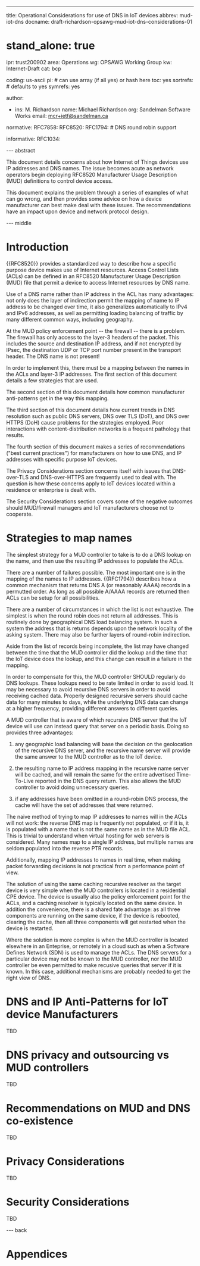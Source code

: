 ---
title: Operational Considerations for use of DNS in IoT devices
abbrev: mud-iot-dns
docname: draft-richardson-opsawg-mud-iot-dns-considerations-01

# stand_alone: true

ipr: trust200902
area: Operations
wg: OPSAWG Working Group
kw: Internet-Draft
cat: bcp

coding: us-ascii
pi:    # can use array (if all yes) or hash here
  toc: yes
  sortrefs:   # defaults to yes
  symrefs: yes

author:


- ins: M. Richardson
  name: Michael Richardson
  org: Sandelman Software Works
  email: mcr+ietf@sandelman.ca

normative:
  RFC7858:
  RFC8520:
  RFC1794:  # DNS round robin support
  
informative:
  RFC1034:

--- abstract

This document details concerns about how Internet of Things devices use IP
addresses and DNS names.  The issue becomes acute as network
operators begin deploying RFC8520 Manufacturer Usage Description (MUD)
definitions to control device access.

This document explains the problem through a series of examples of what can
go wrong, and then provides some advice on how a device manufacturer can best
make deal with these issues.  The recommendations have an impact upon device
and network protocol design.

--- middle

# Introduction

{{RFC8520}} provides a standardized way to describe how a specific purpose
device makes use of Internet resources.  Access Control Lists (ACLs) can be
defined in an RFC8520 Manufacturer Usage Description (MUD) file that permit
a device to access Internet resources by DNS name.

Use of a DNS name rather than IP address in the ACL has many advantages: not
only does the layer of indirection permit the mapping of name to IP address
to be changed over time, it also generalizes automatically to IPv4 and IPv6
addresses, as well as permitting loading balancing of traffic by many
different common ways, including geography.

At the MUD policy enforcement point -- the firewall -- there is a problem.
The firewall has only access to the layer-3 headers of the packet.  This
includes the source and destination IP address, and if not encrypted by IPsec, the
destination UDP or TCP port number present in the transport header.  The DNS
name is not present!

In order to implement this, there must be a mapping between the names in the
ACLs and layer-3 IP addresses.  The first section of this document details a
few strategies that are used.

The second section of this document details how common manufacturer
anti-patterns get in the way this mapping.

The third section of this document details how current trends in DNS
resolution such as public DNS servers, DNS over TLS (DoT), and DNS over
HTTPS (DoH) cause problems for the strategies employed.  Poor interactions
with content-distribution networks is a frequent pathology that results.

The fourth section of this document makes a series of recommendations ("best
current practices") for manufacturers on how to use DNS, and IP addresses
with specific purpose IoT devices.

The Privacy Considerations section concerns itself with issues that
DNS-over-TLS and DNS-over-HTTPS are frequently used to deal with.  The
question is how these concerns apply to IoT devices located within a
residence or enterprise is dealt with.

The Security Considerations section covers some of the negative outcomes
should MUD/firewall managers and IoT manufacturers choose not to cooperate.

# Strategies to map names

The simplest strategy for a MUD controller to take is to do a DNS lookup on
the name, and then use the resulting IP addresses to populate the ACLs.

There are a number of failures possible.  The most important one is in the
mapping of the names to IP addresses.  {{RFC1794}} describes how a common
mechanism that returns DNS A (or reasonably AAAA) records in a permutted
order.  As long as all possible A/AAAA records are returned then ACLs
can be setup for all possibilities.

There are a number of circumstances in which the list is not exhaustive.  The
simplest is when the round robin does not return all addresses.  This is
routinely done by geographical DNS load balancing system.  In such a system
the address that is returns depends upon the network locality of the asking
system.  There may also be further layers of round-robin indirection.

Aside from the list of records being incomplete, the list may have changed
between the time that the MUD controller did the lookup and the time that the
IoT device does the lookup, and this change can result in a failure in the
mapping.

In order to compensate for this, the MUD controller SHOULD regularly do DNS
lookups.  These lookups need to be rate limited in order to avoid load.
It may be necessary to avoid recursive DNS servers in order to avoid
receiving cached data.  Properly designed recursive servers should cache data
for many minutes to days, while the underlying DNS data can change at a
higher frequency, providing different answers to different queries.

A MUD controller that is aware of which recursive DNS server that the IoT
device will use can instead query that server on a periodic basis.  Doing so
provides three advantages:

1. any geographic load balancing will base the decision on the geolocation of
   the recursive DNS server, and the recursive name server will provide the
   same answer to the MUD controller as to the IoT device.

2. the resulting name to IP address mapping in the recursive name server will
   be cached, and will remain the same for the entire advertised Time-To-Live
   reported in the DNS query return.  This also allows the MUD controller to
   avoid doing unnecessary queries.
 
3. if any addresses have been omitted in a round-robin DNS process, the cache
   will have the set of addresses that were returned.

The naive method of trying to map IP addresses to names will in the ACLs will
not work: the reverse DNS map is frequently not populated, or if it is, it is
populated with a name that is not the same name as in the MUD file ACL.  This
is trivial to understand when virtual hosting for web servers is
considered. Many names map to a single IP address, but multiple names are
seldom populated into the reverse PTR records.

Additionally, mapping IP addresses to names in real time, when making packet
forwarding decisions is not practical from a performance point of view.

The solution of using the same caching recursive resolver as the target
device is very simple when the MUD controllers is located in a residential
CPE device.  The device is usually also the policy enforcement point for the
ACLs, and a caching resolver is typically located on the same device.  In
addition the convenience, there is a shared fate advantage: as all 
three components are running on the same device, if the device is rebooted,
clearing the cache, then all three components will get restarted when the
device is restarted.

Where the solution is more complex is when the MUD controller is located
elsewhere in an Enteprise, or remotely in a cloud such as when a Software
Defines Network (SDN) is used to manage the ACLs.  The DNS servers for a
particular device may not be known to the MUD controller, nor the MUD
controller be even permitted to make recusive queries that server if it is
known.   In this case, additional mechanisms are probably needed to get the
right view of DNS.

# DNS and IP Anti-Patterns for IoT device Manufacturers

TBD

# DNS privacy and outsourcing vs MUD controllers

TBD

# Recommendations on MUD and DNS co-existence

TBD

# Privacy Considerations

TBD

# Security Considerations

TBD


--- back

# Appendices

